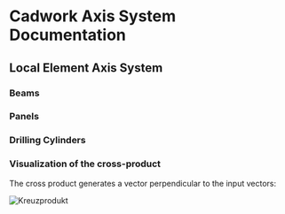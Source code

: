 # Cadwork Axis System Documentation

## Local Element Axis System

### Beams

### Panels

### Drilling Cylinders

### Visualization of the cross-product

The cross product generates a vector perpendicular to the input vectors:

![Kreuzprodukt](https://upload.wikimedia.org/wikipedia/commons/thumb/d/d2/Right_hand_rule_cross_product.svg/1200px-Right_hand_rule_cross_product.svg.png)
